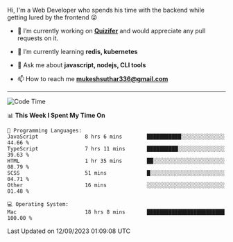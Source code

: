 Hi, I'm a Web Developer who spends his time with the backend while getting lured by the frontend 😜

- 🔭 I’m currently working on **[Quizifer](https://github.com/SutharMukesh/Quizifer/)** and would appreciate any pull requests on it.

- 🌱 I’m currently learning **redis, kubernetes**

- 💬 Ask me about **javascript, nodejs, CLI tools**

- 📫 How to reach me **mukeshsuthar336@gmail.com**

---
<!--START_SECTION:waka-->
![Code Time](http://img.shields.io/badge/Code%20Time-2%2C508%20hrs%2039%20mins-blue)

📊 **This Week I Spent My Time On** 

```text
💬 Programming Languages: 
JavaScript               8 hrs 6 mins        ███████████░░░░░░░░░░░░░░   44.66 % 
TypeScript               7 hrs 11 mins       ██████████░░░░░░░░░░░░░░░   39.63 % 
HTML                     1 hr 35 mins        ██░░░░░░░░░░░░░░░░░░░░░░░   08.79 % 
SCSS                     51 mins             █░░░░░░░░░░░░░░░░░░░░░░░░   04.71 % 
Other                    16 mins             ░░░░░░░░░░░░░░░░░░░░░░░░░   01.48 % 

💻 Operating System: 
Mac                      18 hrs 8 mins       █████████████████████████   100.00 % 
```


 Last Updated on 12/09/2023 01:09:08 UTC
<!--END_SECTION:waka-->
